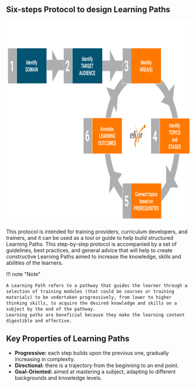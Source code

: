 ## Six-steps Protocol to design Learning Paths

<div style="text-align: left;">
    <img src="../../assets/images/protocol/LP_blu_orange_version2.png" alt="LP" width="800" height="550">
</div>

This protocol is intended for training providers, curriculum developers, and trainers, and it can be used as a tool or guide to help build structured Learning Paths.
This step-by-step protocol is accompanied by a set of guidelines, best practices, and general advice that will help to create constructive Learning Paths aimed to increase the knowledge, skills and abilities of the learners.


!!! note "Note"

    A Learning Path refers to a pathway that guides the learner through a selection of training modules (that could be courses or training materials) to be undertaken progressively, from lower to higher thinking skills, to acquire the desired knowledge and skills on a subject by the end of the pathway. 
    Learning paths are beneficial because they make the learning content digestible and effective.


## Key Properties of Learning Paths

- **Progressive:** each step builds upon the previous one, gradually increasing in complexity.
- **Directional:** there is a trajectory from the beginning to an end point.
- **Goal-Oriented:** aimed at mastering a subject, adapting to different backgrounds and knowledge levels.




